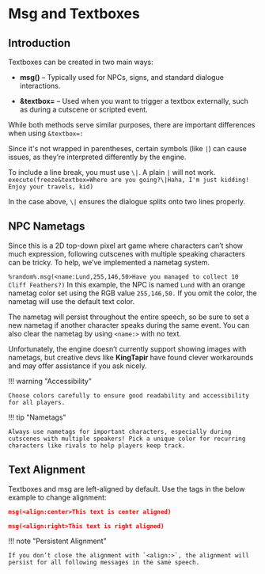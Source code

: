 # Msg and Textboxes
## Introduction
Textboxes can be created in two main ways:

- **msg()** – Typically used for NPCs, signs, and standard dialogue interactions.

- **&textbox=** – Used when you want to trigger a textbox externally, such as during a cutscene or scripted event.

While both methods serve similar purposes, there are important differences when using `&textbox=:`

Since it's not wrapped in parentheses, certain symbols (like `|`) can cause issues, as they’re interpreted differently by the engine.

To include a line break, you must use `\|`. A plain `|` will not work.
`execute(freeze&textbox=Where are you going?\|Haha, I'm just kidding! Enjoy your travels, kid)`

In the case above, `\|` ensures the dialogue splits onto two lines properly.

## NPC Nametags
Since this is a 2D top-down pixel art game where characters can’t show much expression, following cutscenes with multiple speaking characters can be tricky. To help, we’ve implemented a nametag system.

`%random%.msg(<name:Lund,255,146,50>Have you managed to collect 10 Cliff Feathers?)`
In this example, the NPC is named `Lund` with an orange nametag color set using the RGB value `255,146,50.` If you omit the color, the nametag will use the default text color.

The nametag will persist throughout the entire speech, so be sure to set a new nametag if another character speaks during the same event. You can also clear the nametag by using `<name:>` with no text.

Unfortunately, the engine doesn’t currently support showing images with nametags, but creative devs like **KingTapir** have found clever workarounds and may offer assistance if you ask nicely.

!!! warning "Accessibility"

    Choose colors carefully to ensure good readability and accessibility for all players.

!!! tip "Nametags"

    Always use nametags for important characters, especially during cutscenes with multiple speakers! Pick a unique color for recurring characters like rivals to help players keep track.

## Text Alignment

Textboxes and msg are left-aligned by default.
Use the tags in the below example to change alignment:
```json 
msg(<align:center>This text is center aligned)
```
```json 
msg(<align:right>This text is right aligned)
```

!!! note "Persistent Alignment"

    If you don’t close the alignment with `<align:>`, the alignment will persist for all following messages in the same speech.